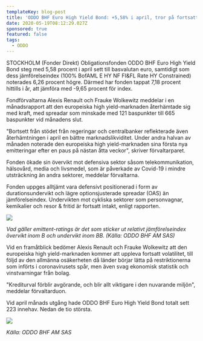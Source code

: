 ```yaml
---
templateKey: blog-post
title: 'ODDO BHF Euro High Yield Bond: +5,58% i april, tror på fortsatt volatilitet'
date: 2020-05-19T08:12:29.027Z
sponsored: true
featured: false
tags:
  - ODDO
---
```

STOCKHOLM (Fonder Direkt) Obligationsfonden ODDO BHF Euro High Yield Bond steg med 5,58 procent i april sett till basvalutan euro, samtidigt som dess jämförelseindex (100% BofAML E HY NF FI&FL Rate HY Constrained) noterades 6,26 procent högre. Därmed har fonden tappat 7,18 procent hittills i år, att jämföra med -9,65 procent för index.

Fondförvaltarna Alexis Renault och Frauke Wolkewitz meddelar i en månadsrapport att den europeiska high yield-marknaden återhämtade sig med kraft, med spreadar som minskade med 121 baspunkter till 665 baspunkter vid månadens slut.

"Bortsett från stödet från regeringar och centralbanker reflekterade även återhämtningen i april en bättre marknadslikviditet. Under andra halvan av månaden noterade den europeiska high yield-marknaden sina första nya emitteringar efter en paus på nästan åtta veckor", skriver förvaltarparet.

Fonden ökade sin övervikt mot defensiva sektor såsom telekommunikation, hälsovård, media och livsmedel, som är påverkade av Covid-19 i mindre utsträckning än andra sektorer, meddelar förvaltarna.

Fonden uppges alltjämt vara defensivt positionerad i form av durationsundervikt och lägre optionsjusterade spreadar (OAS) än jämförelseindex. Undervikten mot cykliska sektorer som personvagnar, kemikalier och resor & fritid är fortsatt intakt, enligt rapporten.

![](/img/hy.png)

*Vad gäller emittent-ratings är det som sticker ut relativt jämförelseindex övervikt inom B och undervikt inom BB. (Källa: ODDO BHF AM SAS)*

Vid en framåtblick bedömer Alexis Renault och Frauke Wolkewitz att den europeiska high yield-marknaden kommer att uppleva fortsatt volatilitet, till följd av den allmänna osäkerheten då länder börjar lätta på restriktionerna som införts i coronavirusets spår, men även svag ekonomisk statistik och vinstvarningar från bolag.

"Krediturval förblir avgörande, och blir allt viktigare i den nuvarande miljön", meddelar förvaltarduon.

Vid april månads utgång hade ODDO BHF Euro High Yield Bond totalt sett 223 innehav. Nedan de tio största.

![](/img/hy2.png)

*Källa: ODDO BHF AM SAS*
